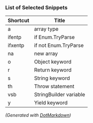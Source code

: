 ### List of Selected Snippets

Shortcut|Title
--------|-----
a|array type
ifentp|if Enum\.TryParse
ifxentp|if not Enum\.TryParse
na|new array 
o|Object keyword
r|Return keyword
s|String keyword
th|Throw statement
vsb|StringBuilder variable
y|Yield keyword

*\(Generated with [DotMarkdown](http://github.com/JosefPihrt/DotMarkdown)\)*